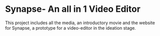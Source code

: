 # Synapse- An all in 1 Video Editor
 This project includes all the media, an introductory movie and the website for Synapse, a prototype for a video-editor in the ideation stage.
